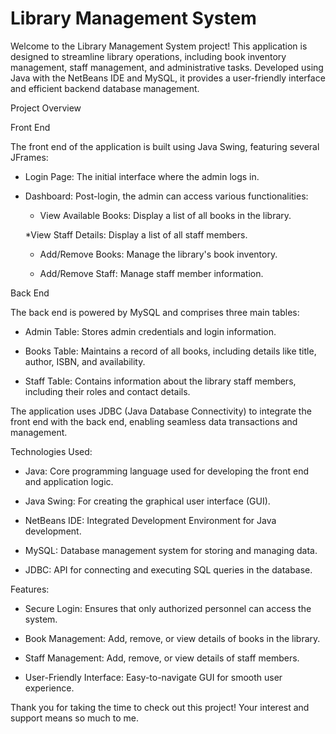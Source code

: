 # Library Management System

Welcome to the Library Management System project! This application is designed to streamline library operations, including book inventory management, staff management, and administrative tasks. Developed using Java with the NetBeans IDE and MySQL, it provides a user-friendly interface and efficient backend database management.

Project Overview

Front End

The front end of the application is built using Java Swing, featuring several JFrames:

* Login Page: The initial interface where the admin logs in.

* Dashboard: Post-login, the admin can access various functionalities:

  * View Available Books: Display a list of all books in the library.

  *View Staff Details: Display a list of all staff members.

  * Add/Remove Books: Manage the library's book inventory.

  * Add/Remove Staff: Manage staff member information.

Back End

The back end is powered by MySQL and comprises three main tables:

* Admin Table: Stores admin credentials and login information.

* Books Table: Maintains a record of all books, including details like title, author, ISBN, and availability.

* Staff Table: Contains information about the library staff members, including their roles and contact details.

The application uses JDBC (Java Database Connectivity) to integrate the front end with the back end, enabling seamless data transactions and management.

Technologies Used:

* Java: Core programming language used for developing the front end and application logic.

* Java Swing: For creating the graphical user interface (GUI).

* NetBeans IDE: Integrated Development Environment for Java development.

* MySQL: Database management system for storing and managing data.

* JDBC: API for connecting and executing SQL queries in the database.

Features:

* Secure Login: Ensures that only authorized personnel can access the system.

* Book Management: Add, remove, or view details of books in the library.

* Staff Management: Add, remove, or view details of staff members.

* User-Friendly Interface: Easy-to-navigate GUI for smooth user experience.

Thank you for taking the time to check out this project! Your interest and support means so much to me.
